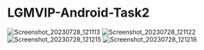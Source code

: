 # LGMVIP-Android-Task2
![Screenshot_20230728_121113](https://github.com/Bharu-09/LGMVIP-Android-Task2/assets/93854088/f3899c06-7bf7-4f25-949b-8b48e08d63ca)
![Screenshot_20230728_121122](https://github.com/Bharu-09/LGMVIP-Android-Task2/assets/93854088/0f3c59ed-2672-46ae-8a29-16fab70b0ca0)
![Screenshot_20230728_121215](https://github.com/Bharu-09/LGMVIP-Android-Task2/assets/93854088/c1dc90ad-d604-4ca0-9a31-0e7014b50da2)
![Screenshot_20230728_121218](https://github.com/Bharu-09/LGMVIP-Android-Task2/assets/93854088/a33690e4-e86c-4e3d-9f81-aaf5a4d3e41f)



